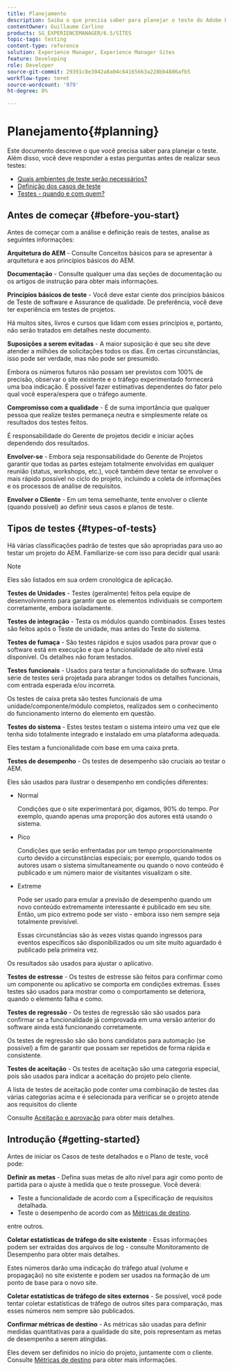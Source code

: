 ```yaml
---
title: Planejamento
description: Saiba o que precisa saber para planejar o teste do Adobe Experience Manager.
contentOwner: Guillaume Carlino
products: SG_EXPERIENCEMANAGER/6.5/SITES
topic-tags: testing
content-type: reference
solution: Experience Manager, Experience Manager Sites
feature: Developing
role: Developer
source-git-commit: 29391c8e3042a8a04c64165663a228bb4886afb5
workflow-type: tm+mt
source-wordcount: '979'
ht-degree: 0%

---
```


# Planejamento{#planning}

Este documento descreve o que você precisa saber para planejar o teste. Além disso, você deve responder a estas perguntas antes de realizar seus testes:

* [Quais ambientes de teste serão necessários?](/help/sites-developing/test-environments.md)
* [Definição dos casos de teste](/help/sites-developing/test-cases.md)
* [Testes - quando e com quem?](/help/sites-developing/when-who.md)

## Antes de começar {#before-you-start}

Antes de começar com a análise e definição reais de testes, analise as seguintes informações:

**Arquitetura do AEM** - Consulte Conceitos básicos para se apresentar à arquitetura e aos princípios básicos do AEM.

**Documentação** - Consulte qualquer uma das seções de documentação ou os artigos de instrução para obter mais informações.

**Princípios básicos de teste** - Você deve estar ciente dos princípios básicos de Teste de software e Assurance de qualidade. De preferência, você deve ter experiência em testes de projetos.

Há muitos sites, livros e cursos que lidam com esses princípios e, portanto, não serão tratados em detalhes neste documento.

**Suposições a serem evitadas** - A maior suposição é que seu site deve atender a milhões de solicitações todos os dias. Em certas circunstâncias, isso pode ser verdade, mas não pode ser presumido.

Embora os números futuros não possam ser previstos com 100% de precisão, observar o site existente e o tráfego experimentado fornecerá uma boa indicação. É possível fazer estimativas dependentes do fator pelo qual você espera/espera que o tráfego aumente.

**Compromisso com a qualidade** - É de suma importância que qualquer pessoa que realize testes permaneça neutra e simplesmente relate os resultados dos testes feitos.

É responsabilidade do Gerente de projetos decidir e iniciar ações dependendo dos resultados.

**Envolver-se** - Embora seja responsabilidade do Gerente de Projetos garantir que todas as partes estejam totalmente envolvidas em qualquer reunião (status, workshops, etc.), você também deve tentar se envolver o mais rápido possível no ciclo do projeto, incluindo a coleta de informações e os processos de análise de requisitos.

**Envolver o Cliente** - Em um tema semelhante, tente envolver o cliente (quando possível) ao definir seus casos e planos de teste.

## Tipos de testes {#types-of-tests}

Há várias classificações padrão de testes que são apropriadas para uso ao testar um projeto do AEM. Familiarize-se com isso para decidir qual usará:

>[!NOTE]
>
>Eles são listados em sua ordem cronológica de aplicação.

**Testes de Unidades** - Testes (geralmente) feitos pela equipe de desenvolvimento para garantir que os elementos individuais se comportem corretamente, embora isoladamente.

**Testes de integração** - Testa os módulos quando combinados. Esses testes são feitos após o Teste de unidade, mas antes do Teste do sistema.

**Testes de fumaça** - São testes rápidos e sujos usados para provar que o software está em execução e que a funcionalidade de alto nível está disponível. Os detalhes não foram testados.

**Testes funcionais** - Usados para testar a funcionalidade do software. Uma série de testes será projetada para abranger todos os detalhes funcionais, com entrada esperada e/ou incorreta.

Os testes de caixa preta são testes funcionais de uma unidade/componente/módulo completos, realizados sem o conhecimento do funcionamento interno do elemento em questão.

**Testes do sistema** - Estes testes testam o sistema inteiro uma vez que ele tenha sido totalmente integrado e instalado em uma plataforma adequada.

Eles testam a funcionalidade com base em uma caixa preta.

**Testes de desempenho** - Os testes de desempenho são cruciais ao testar o AEM.

Eles são usados para ilustrar o desempenho em condições diferentes:

* Normal

  Condições que o site experimentará por, digamos, 90% do tempo. Por exemplo, quando apenas uma proporção dos autores está usando o sistema.

* Pico

  Condições que serão enfrentadas por um tempo proporcionalmente curto devido a circunstâncias especiais; por exemplo, quando todos os autores usam o sistema simultaneamente ou quando o novo conteúdo é publicado e um número maior de visitantes visualizam o site.

* Extreme

  Pode ser usado para emular a previsão de desempenho quando um novo conteúdo extremamente interessante é publicado em seu site. Então, um pico extremo pode ser visto - embora isso nem sempre seja totalmente previsível.

  Essas circunstâncias são às vezes vistas quando ingressos para eventos específicos são disponibilizados ou um site muito aguardado é publicado pela primeira vez.

Os resultados são usados para ajustar o aplicativo.

**Testes de estresse** - Os testes de estresse são feitos para confirmar como um componente ou aplicativo se comporta em condições extremas. Esses testes são usados para mostrar como o comportamento se deteriora, quando o elemento falha e como.

**Testes de regressão** - Os testes de regressão são são usados para confirmar se a funcionalidade já comprovada em uma versão anterior do software ainda está funcionando corretamente.

Os testes de regressão são são bons candidatos para automação (se possível) a fim de garantir que possam ser repetidos de forma rápida e consistente.

**Testes de aceitação** - Os testes de aceitação são uma categoria especial, pois são usados para indicar a aceitação do projeto pelo cliente.

A lista de testes de aceitação pode conter uma combinação de testes das várias categorias acima e é selecionada para verificar se o projeto atende aos requisitos do cliente

Consulte [Aceitação e aprovação](/help/sites-developing/acceptance-signoff.md) para obter mais detalhes.

## Introdução {#getting-started}

Antes de iniciar os Casos de teste detalhados e o Plano de teste, você pode:

**Definir as metas** - Defina suas metas de alto nível para agir como ponto de partida para o ajuste à medida que o teste prossegue. Você deverá:

* Teste a funcionalidade de acordo com a Especificação de requisitos detalhada.
* Teste o desempenho de acordo com as [Métricas de destino](/help/managing/best-practices-further-reference.md#key-performance-indicators-and-target-metrics).

entre outros.

**Coletar estatísticas de tráfego do site existente** - Essas informações podem ser extraídas dos arquivos de log - consulte Monitoramento de Desempenho para obter mais detalhes.

Estes números darão uma indicação do tráfego atual (volume e propagação) no site existente e podem ser usados na formação de um ponto de base para o novo site.

**Coletar estatísticas de tráfego de sites externos** - Se possível, você pode tentar coletar estatísticas de tráfego de outros sites para comparação, mas esses números nem sempre são publicados.

**Confirmar métricas de destino** - As métricas são usadas para definir medidas quantitativas para a qualidade do site, pois representam as metas de desempenho a serem atingidas.

Eles devem ser definidos no início do projeto, juntamente com o cliente. Consulte [Métricas de destino](/help/sites-developing/planning.md) para obter mais informações.
